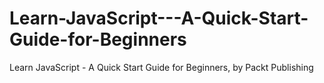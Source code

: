 


# Learn-JavaScript---A-Quick-Start-Guide-for-Beginners
Learn JavaScript - A Quick Start Guide for Beginners, by Packt Publishing
